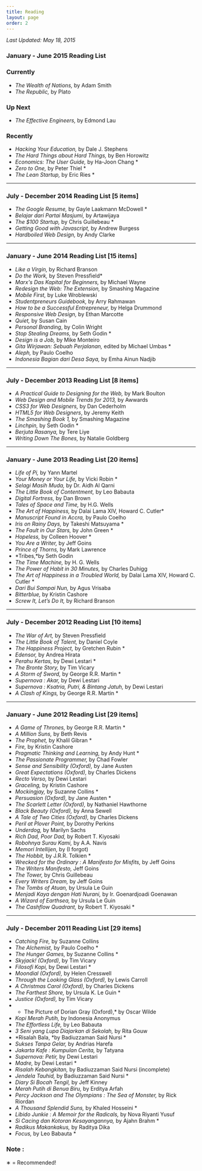 ```yaml
---
title: Reading
layout: page
order: 2
---
```


*Last Updated: May 18, 2015*

### January - June 2015 Reading List

### Currently

  * *The Wealth of Nations,* by Adam Smith
  * *The Republic,* by Plato

### Up Next

  * *The Effective Engineers,* by Edmond Lau

### Recently

  * *Hacking Your Education,* by Dale J. Stephens
  * *The Hard Things about Hard Things,* by Ben Horowitz
  * *Economics: The User Guide,* by Ha-Joon Chang *
  * *Zero to One,* by Peter Thiel *
  * *The Lean Startup,* by Eric Ries *

* * *

### July - December 2014 Reading List [5 items]

  * *The Google Resume,* by Gayle Laakmann McDowell *
  * *Belajar dari Partai Masjumi,* by Artawijaya
  * *The $100 Startup,* by Chris Guillebeau *
  * *Getting Good with Javascript,* by Andrew Burgess
  * *Hardboiled Web Design,* by Andy Clarke

* * *

### January - June 2014 Reading List [15 items]

  * *Like a Virgin,* by Richard Branson
  * *Do the Work,* by Steven Pressfield*
  * *Marx's Das Kapital for Beginners,* by Michael Wayne
  * *Redesign the Web: The Extension,* by Smashing Magazine
  * *Mobile First,* by Luke Wroblewski
  * *Studentpreneurs Guidebook,* by Arry Rahmawan
  * *How to be a Successful Entrepreneur,* by Helga Drummond
  * *Responsive Web Design,* by Ethan Marcotte
  * *Quiet,* by Susan Cain
  * *Personal Branding*, by Colin Wright
  * *Stop Stealing Dreams,* by Seth Godin *
  * *Design is a Job,* by Mike Monteiro
  * *Gita Wirjawan: Sebuah Perjalanan,* edited by Michael Umbas *
  * *Aleph,* by Paulo Coelho
  * *Indonesia Bagian dari Desa Saya,* by Emha Ainun Nadjib

* * *

### July - December 2013 Reading List [8 items]

  * *A Practical Guide to Designing for the Web,* by Mark Boulton
  * *Web Design and Mobile Trends for 2013,* by Awwards
  * *CSS3 for Web Designers,* by Dan Cederholm
  * *HTML5 for Web Designers*, by Jeremy Keith
  * *The Smashing Book 1,* by Smashing Magazine
  * *Linchpin,* by Seth Godin *
  * *Berjuta Rasanya,* by Tere Liye
  * *Writing Down The Bones,* by Natalie Goldberg

* * *

### January - June 2013 Reading List [20 items]

  * *Life of Pi,* by Yann Martel
  * *Your Money or Your Life,* by Vicki Robin *
  * *Selagi Masih Muda,* by Dr. Aidh Al Qarni
  * *The Little Book of Contentment,* by Leo Babauta
  * *Digital Fortress,* by Dan Brown
  * *Tales of Space and Time,* by H.G. Wells
  * *The Art of Happiness,* by Dalai Lama XIV, Howard C. Cutler*
  * *Manuscript Found in Accra,* by Paulo Coelho
  * *Iris on Rainy Days,* by Takeshi Matsuyama *
  * *The Fault in Our Stars,* by John Green *
  * *Hopeless,* by Colleen Hoover *
  * *You Are a Writer,* by Jeff Goins
  * *Prince of Thorns,* by Mark Lawrence
  * *Tribes,*by Seth Godin
  * *The Time Machine,* by H. G. Wells
  * *The Power of Habit in 30 Minutes,* by Charles Duhigg
  * *The Art of Happiness in a Troubled World,* by Dalai Lama XIV, Howard C. Cutler *
  * *Dari Bui Sampai Nun,* by Agus Vrisaba
  * *Bitterblue,* by Kristin Cashore
  * *Screw It, Let&#8217;s Do It,* by Richard Branson

* * *

### July - December 2012 Reading List [10 items]

  * *The War of Art,* by Steven Pressfield
  * *The Little Book of Talent,* by Daniel Coyle
  * *The Happiness Project,* by Gretchen Rubin *
  * *Edensor,* by Andrea Hirata
  * *Perahu Kertas,* by Dewi Lestari *
  * *The Bronte Story,* by Tim Vicary
  * *A Storm of Sword,* by George R.R. Martin *
  * *Supernova : Akar,* by Dewi Lestari
  * *Supernova : Ksatria, Putri, & Bintang Jatuh,* by Dewi Lestari
  * *A Clash of Kings,* by George R.R. Martin *

* * *

### January - June 2012 Reading List [29 items]

  * *A Game of Thrones,* by George R.R. Martin *
  * *A Million Suns,* by Beth Revis
  * *The Prophet,* by Khalil Gibran *
  * *Fire,* by Kristin Cashore
  * *Pragmatic Thinking and Learning,* by Andy Hunt *
  * *The Passionate Programmer,* by Chad Fowler
  * *Sense and Sensibility (Oxford),* by Jane Austen
  * *Great Expectations (Oxford),* by Charles Dickens
  * *Recto Verso,* by Dewi Lestari
  * *Graceling,* by Kristin Cashore
  * *Mockingjay,* by Suzanne Collins *
  * *Persuasion (Oxford),* by Jane Austen *
  * *The Scarlett Letter (Oxford),* by Nathaniel Hawthorne
  * *Black Beauty (Oxford),* by Anna Sewell
  * *A Tale of Two Cities (Oxford),* by Charles Dickens
  * *Peril at Plover Point,* by Dorothy Perkins
  * *Underdog,* by Marilyn Sachs
  * *Rich Dad, Poor Dad,* by Robert T. Kiyosaki
  * *Robohnya Surau Kami,* by A.A. Navis
  * *Memori Intellijen,* by (I forgot)
  * *The Hobbit,* by J.R.R. Tolkien *
  * *Wrecked for the Ordinary : A Manifesto for Misfits,* by Jeff Goins
  * *The Writers Manifesto,* Jeff Goins
  * *The Tower,* by Chris Guillebeau
  * *Every Writers Dream,* by Jeff Goins
  * *The Tombs of Atuan,* by Ursula Le Guin
  * *Menjadi Kaya dengan Hati Nurani,* by Ir. Goenardjoadi Goenawan
  * *A Wizard of Earthsea,* by Ursula Le Guin
  * *The Cashflow Quadrant,* by Robert T. Kiyosaki *

* * *

### July - December 2011 Reading List [29 items]

  * *Catching Fire,* by Suzanne Collins
  * *The Alchemist,* by Paulo Coelho *
  * *The Hunger Games,* by Suzanne Collins *
  * *Skyjack! (Oxford),* by Tim Vicary
  * *Filosofi Kopi,* by Dewi Lestari *
  * *Moondial (Oxford),* by Helen Cresswell
  * *Through the Looking Glass (Oxford),* by Lewis Carroll
  * *A Christmas Carol (Oxford),* by Charles Dickens
  * *The Farthest Shore,* by Ursula K. Le Guin *
  * *Justice (Oxford),* by Tim Vicary
  * * The Picture of Dorian Gray (Oxford),* by Oscar Wilde
  * *Kopi Merah Putih,* by Indonesia Anonymus
  * *The Effortless Life,* by Leo Babauta
  * *3 Seni yang Lupa Diajarkan di Sekolah,* by Rita Gouw
  * *Risalah Bala, *by Badiuzzaman Said Nursi *
  * *Sukses Tanpa Gelar,* by Andrias Harefa
  * *Jakarta Kafe : Kumpulan Cerita,* by Tatyana
  * *Supernova: Petir,* by Dewi Lestari
  * *Madre,* by Dewi Lestari *
  * *Risalah Kebangkitan,* by Badiuzzaman Said Nursi (incomplete)
  * *Jendela Tauhid,* by Badiuzzaman Said Nursi *
  * *Diary Si Bocah Tengil,* by Jeff Kinney
  * *Merah Putih di Benua Biru,* by Erditya Arfah
  * *Percy Jackson and The Olympians : The Sea of Monster,* by Rick Riordan
  * *A Thousand Splendid Suns,* by Khaled Hosseini *
  * *Libido Junkie : A Memoir for the Radicals,* by Nova Riyanti Yusuf
  * *Si Cacing dan Kotoran Kesayangannya,* by Ajahn Brahm *
  * *Radikus Makankakus,* by Raditya Dika
  * *Focus,* by Leo Babauta *

### Note :
&lowast; = Recommended!